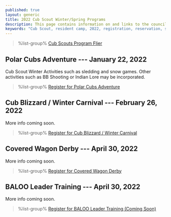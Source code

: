 ```yaml
---
published: true
layout: generic
title: 2022 Cub Scout Winter/Spring Programs
description: This page contains information on and links to the council website to register for spring 2022 programs at Camp Workcoeman.
keywords: "Cub Scout, resident camp, 2022, registration, reservation, spring programs"
---
```


> %list-group%
> <a href="{{ site.url }}/pdf/2021/cub-scouts-upcoming-events.pdf" class="list-group-item">Cub Scouts Program Flier</a>

## Polar Cubs Adventure --- January 22, 2022

Cub Scout Winter Activities such as sledding and snow games. Other activities such as BB Shooting or Indian Lore may be incorporated.

> %list-group%
> <a href="https://scoutingevent.com/066-53020" class="list-group-item">Register for Polar Cubs Adventure</a>

## Cub Blizzard / Winter Carnival --- February 26, 2022

More info coming soon.

> %list-group%
> <a href="https://scoutingevent.com/066-53024" class="list-group-item">Register for Cub Blizzard / Winter Carnival</a>

## Covered Wagon Derby --- April 30, 2022

More info coming soon.

> %list-group%
> <a href="https://scoutingevent.com/066-53028" class="list-group-item">Register for Covered Wagon Derby</a>

## BALOO Leader Training --- April 30, 2022

More info coming soon.

> %list-group%
> <a href="https://scoutingevent.com/" class="list-group-item">Register for BALOO Leader Training (Coming Soon)</a>
